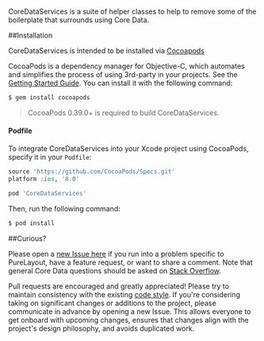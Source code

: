 CoreDataServices is a suite of helper classes to help to remove some of the boilerplate that surrounds using Core Data.

##Installation

CoreDataServices is intended to be installed via [Cocoapods](https://cocoapods.org/) 

CocoaPods is a dependency manager for Objective-C, which automates and simplifies the process of using 3rd-party in your projects. See the [Getting Started Guide](https://guides.cocoapods.org/using/getting-started.html). You can install it with the following command:

```bash
$ gem install cocoapods
```

> CocoaPods 0.39.0+ is required to build CoreDataServices.

#### Podfile

To integrate CoreDataServices into your Xcode project using CocoaPods, specify it in your `Podfile`:

```ruby
source 'https://github.com/CocoaPods/Specs.git'
platform :ios, '8.0'

pod 'CoreDataServices'
```

Then, run the following command:

```bash
$ pod install
```

##Curious?

Please open a [new Issue here](https://github.com/wibosco/CoreDataServices/issues/new) if you run into a problem specific to PureLayout, have a feature request, or want to share a comment. Note that general Core Data questions should be asked on [Stack Overflow](http://stackoverflow.com).

Pull requests are encouraged and greatly appreciated! Please try to maintain consistency with the existing [code style](http://www.williamboles.me/objective-c-coding-style). If you're considering taking on significant changes or additions to the project, please communicate in advance by opening a new Issue. This allows everyone to get onboard with upcoming changes, ensures that changes align with the project's design philosophy, and avoids duplicated work.
